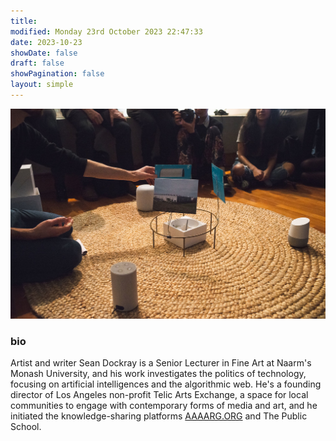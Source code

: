 ```yaml
---
title: 
modified: Monday 23rd October 2023 22:47:33
date: 2023-10-23
showDate: false
draft: false
showPagination: false
layout: simple
---
```

![about/sean-dockray-by-keelan-o_hehir-1200x801.jpg](/about/sean-dockray-by-keelan-o_hehir-1200x801.jpg)
### bio
Artist and writer Sean Dockray is a Senior Lecturer in Fine Art at Naarm's Monash University, and his work investigates the politics of technology, focusing on artificial intelligences and the algorithmic web. He's a founding director of Los Angeles non-profit Telic Arts Exchange, a space for local communities to engage with contemporary forms of media and art, and he initiated the knowledge-sharing platforms [AAAARG.ORG](http://aaaarg.org/) and The Public School.
